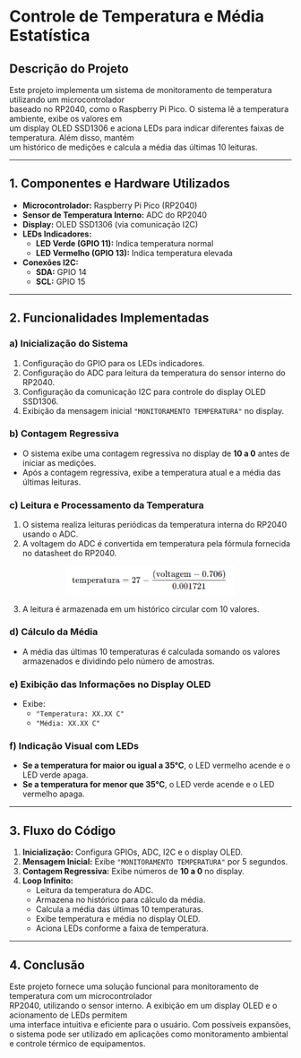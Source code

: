 # Controle de Temperatura e Média Estatística  

## Descrição do Projeto  
Este projeto implementa um sistema de monitoramento de temperatura utilizando um microcontrolador  
baseado no RP2040, como o Raspberry Pi Pico. O sistema lê a temperatura ambiente, exibe os valores em  
um display OLED SSD1306 e aciona LEDs para indicar diferentes faixas de temperatura. Além disso, mantém  
um histórico de medições e calcula a média das últimas 10 leituras.  

---

## 1. Componentes e Hardware Utilizados  

- **Microcontrolador:** Raspberry Pi Pico (RP2040)  
- **Sensor de Temperatura Interno:** ADC do RP2040  
- **Display:** OLED SSD1306 (via comunicação I2C)  
- **LEDs Indicadores:**  
  - **LED Verde (GPIO 11):** Indica temperatura normal  
  - **LED Vermelho (GPIO 13):** Indica temperatura elevada  
- **Conexões I2C:**  
  - **SDA:** GPIO 14  
  - **SCL:** GPIO 15  

---

## 2. Funcionalidades Implementadas  

### a) Inicialização do Sistema  
1. Configuração do GPIO para os LEDs indicadores.  
2. Configuração do ADC para leitura da temperatura do sensor interno do RP2040.  
3. Configuração da comunicação I2C para controle do display OLED SSD1306.  
4. Exibição da mensagem inicial `"MONITORAMENTO TEMPERATURA"` no display.  

### b) Contagem Regressiva  
- O sistema exibe uma contagem regressiva no display de **10 a 0** antes de iniciar as medições.  
- Após a contagem regressiva, exibe a temperatura atual e a média das últimas leituras.  

### c) Leitura e Processamento da Temperatura  
1. O sistema realiza leituras periódicas da temperatura interna do RP2040 usando o ADC.  
2. A voltagem do ADC é convertida em temperatura pela fórmula fornecida no datasheet do RP2040.  

<div style="text-align: center;">
    <img src="img/formula.png" alt="Fórmula" width="300">
</div>

3. A leitura é armazenada em um histórico circular com 10 valores.  

### d) Cálculo da Média  
- A média das últimas 10 temperaturas é calculada somando os valores armazenados e dividindo pelo número de amostras.  

### e) Exibição das Informações no Display OLED  
- Exibe:  
  - `"Temperatura: XX.XX C"`  
  - `"Média: XX.XX C"`  

### f) Indicação Visual com LEDs  
- **Se a temperatura for maior ou igual a 35°C**, o LED vermelho acende e o LED verde apaga.  
- **Se a temperatura for menor que 35°C**, o LED verde acende e o LED vermelho apaga.  

---

## 3. Fluxo do Código  

1. **Inicialização:** Configura GPIOs, ADC, I2C e o display OLED.  
2. **Mensagem Inicial:** Exibe `"MONITORAMENTO TEMPERATURA"` por 5 segundos.  
3. **Contagem Regressiva:** Exibe números de **10 a 0** no display.  
4. **Loop Infinito:**  
   - Leitura da temperatura do ADC.  
   - Armazena no histórico para cálculo da média.  
   - Calcula a média das últimas 10 temperaturas.  
   - Exibe temperatura e média no display OLED.  
   - Aciona LEDs conforme a faixa de temperatura.  

---

## 4. Conclusão  
Este projeto fornece uma solução funcional para monitoramento de temperatura com um microcontrolador  
RP2040, utilizando o sensor interno. A exibição em um display OLED e o acionamento de LEDs permitem  
uma interface intuitiva e eficiente para o usuário. Com possíveis expansões, o sistema pode ser utilizado em aplicações como monitoramento ambiental  
e controle térmico de equipamentos.  
